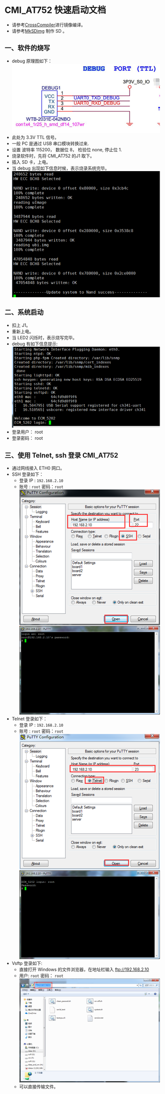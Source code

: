 # CMI_AT752 快速启动文档
* 请参考[CrossCompiler](CrossCompiler.md)进行镜像编译。
* 请参考[MkSDimg](MkSDimg.md) 制作 SD 。

## 一、软件的烧写
* debug 原理图如下：
  ![debug](img/debug.jpg)
* 此处为 3.3V TTL 信号。
* 一般 PC 是通过 USB 串口模块转换过来.
* 设置 波特率 115200， 数据位 8， 检验位 none, 停止位 1.
* 烧录软件时，先将 CMI_AT752 的J1 取下。
* 插入 SD 卡，上电。
* 当 debug 出现如下信息时候，表示烧录系统完毕。
   ![burn](img/burnsys.png)

## 二、系统启动
* 扣上 J1。
* 重新上电。
* 当 LED2 闪烁时，表示烧写完毕。
* debug 有如下信息提示:
  ![startsys](img/startsys.png)
* 登录用户： root
* 登录密码： root

## 三、使用 Telnet, ssh 登录 CMI_AT752
* 通过网线接入 ETH0 网口。
* SSH 登录如下：
  * 登录 IP : `192.168.2.10`
  * 账号 : `root`  密码：`root`
  ![ssh_login](img/ssh_login.jpg)
  ![ssh_loing_in](img/ssh_login_in.png)
* Telnet 登录如下：
  * 登录 IP : `192.168.2.10`
  * 账号 : `root`  密码：`root`
  ![Telnet_login_in](img/telnet_login_in.png)
  ![Telnet_login](img/telnet_login.png)
* Vsftp 登录如下:
  * 直接打开 Windows 的文件浏览器，在地址栏输入 ftp://192.168.2.10
  * 用户: `root`   密码： `root`
  ![Vsftp_login](img/vsftp_login.png)
  * 可以直接传输文件。

